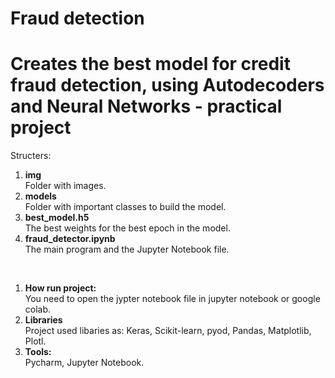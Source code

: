 # Fraud detection


<h1><b>Creates the best model for credit fraud detection, using Autodecoders and Neural Networks  </b> - practical project</h1>

<p>Structers:</b>
<ol>
	<li><b>img</b></li>
	Folder with images.
	<li><b>models</b></li>
	Folder with important classes to build the model.
    <li><b>best_model.h5</b></li>
	The best weights for the best epoch in the model.
    <li><b>fraud_detector.ipynb</b></li>
	The main program and the Jupyter Notebook file.
</ol>
<br>
<ol>
	<li><b>How run project:</b></li>
	You need to open the jypter notebook file in jupyter notebook or google colab. 
	<li><b>Libraries</b></li>
	Project used libaries as: Keras, Scikit-learn, pyod, Pandas, Matplotlib, Plotl.
	<li><b>Tools:</b></li>
	Pycharm, Jupyter Notebook.
</ol>
